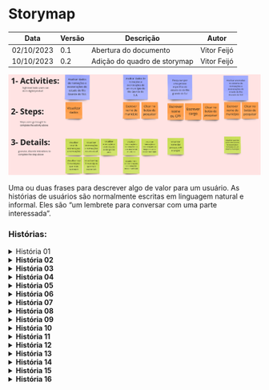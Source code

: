 # Storymap

| Data       | Versão | Descrição                  | Autor          |
|------------|--------|----------------------------|----------------|
| 02/10/2023 | 0.1    | Abertura do documento      | Vitor Feijó |
| 10/10/2023 | 0.2    | Adição do quadro de storymap      | Vitor Feijó |

 <img src="../images/StoryMap.png"> 

Uma ou duas frases para descrever algo de valor para um usuário. As histórias de usuários são normalmente escritas em linguagem natural e informal. Eles são “um lembrete para conversar com uma parte interessada”.

### Histórias: 

<details>
    <summary>História 01</summary>
    <p><b>Eu como<b> estudante,</p>
    <p><b>Quero<b> ser redirecionado ao repositório do projeto.</p>
    <p><b>Para que<b> consiga compreender seu desenvolvimento.</p>
</details>

<details>
    <summary>História 02</summary>
    <p><b>Eu como<b> estudante,</p>
    <p><b>Quero<b> entender qual foi o processo utilizado para obtenção dos PDF's dos Diários Oficiais.</p>
    <p><b>Para que<b> possa reutilizá-lo ou aprender algo com ele.</p>
</details>

<details>
    <summary>História 03</summary>
    <p><b>Eu como<b> estudante,</p>
    <p><b>Quero<b> entender qual foi o processo utilizado para extração de texto dos PDF's dos Diários Oficiais.</p>
    <p><b>Para que<b> possa reutilizá-lo ou aprender algo com ele.</p>
</details>

<details>
    <summary>História 04</summary>
    <p><b>Eu como<b> usuário,</p>
    <p><b>Quero<b> visualizar uma apresentação do projeto, sua equipe.</p>
    <p><b>Para que<b> consiga entender seu propósito e dar os devidos créditos.</p>
</details>

<details>
    <summary>História 05</summary>
    <p><b>Eu como<b> estudante,</p>
    <p><b>Quero<b> entender qual foi o processo utilizado para análise dos dados dos Diários Oficiais..</p>
    <p><b>Para que<b> possa reutilizá-lo ou aprender algo com ele.</p>
</details>

<details>
    <summary>História 06</summary>
    <p><b>Eu como<b> pesquisador,</p>
    <p><b>Quero<b> pesquisar por município dados de exoneração e nomeação.</p>
    <p><b>Para que<b> refinem minha busca por informações.</p>
</details>

<details>
    <summary>História 07</summary>
    <p><b>Eu como<b> usuário,</p>
    <p><b>Quero<b> visualizar dicas de possíveis conclusões.</p>
    <p><b>Para que<b> me auxiliem no entendimento e interpretação das análises.</p>
</details>

<details>
    <summary>História 08</summary>
    <p><b>Eu como<b> jornalista,</p>
    <p><b>Quero<b> pesquisar por nome, cpf ou cargo nomeações e exonerações de pessoas.</p>
    <p><b>Para que<b> consiga visualizar casos individuais</p>
</details>

<details>
    <summary>História 09</summary>
    <p><b>Eu como<b> jornalista,</p>
    <p><b>Quero<b> fazer pesquisas personalizadas sobre nomeações e exonerações</p>
    <p><b>Para que<b> consiga visualizar possíveis discrepâncias nos dados do estado.</p>
</details>

<details>
    <summary>História 10</summary>
    <p><b>Eu como<b> jornalista,</p>
    <p><b>Quero<b> vizualizar o nome da pessoa, cargo e data de sua nomeação e se foi exonerada.</p>
    <p><b>Para que<b> encontrar determinada pessoa por seus dados</p>
</details>

<details>
    <summary>História 11</summary>
    <p><b>Eu como<b> jornalista,</p>
    <p><b>Quero<b> acessar dados sobre nomeações e exonerações.</p>
    <p><b>Para que<b> consiga visualizar possíveis discrepâncias nos dados do estado.</p>
</details>

<details>
    <summary>História 12</summary>
    <p><b>Eu como<b> jornalista,</p>
    <p><b>Quero<b> visualizar os TOP 5 municípios com mais exonerações.</p>
    <p><b>Para que<b> seja possível tirar conclusões poíticas, esconômicas.</p>
</details>

<details>
    <summary>História 13</summary>
    <p><b>Eu como<b> jornalista,</p>
    <p><b>Quero<b> visualizar os TOP 5 municípios com mais nomeações.</p>
    <p><b>Para que<b> seja possível tirar conclusões poíticas, esconômicas.</p>
</details>

<details>
    <summary>História 14</summary>
    <p><b>Eu como<b> jornalista,</p>
    <p><b>Quero<b> visualizar um gráfico com a quantidade de nomeações e exonerações no decorrer dos anos</p>
    <p><b>Para que<b> fazer um comparativo dos anos</p>
</details>

<details>
    <summary>História 15</summary>
    <p><b>Eu como<b> jornalista,</p>
    <p><b>Quero<b>  visualizar o comparativo de exonerações e nomeações entre municípios.</p>
    <p><b>Para que<b> seja possível compreender quais municipios exoneram e nomeiam mais</p>
</details>

<details>
    <summary>História 16</summary>
    <p><b>Eu como<b> jornalista,</p>
    <p><b>Quero<b>  visualizar o total de exonerações e nomeções no estado do Rio Grande do Sul.</p>
    <p><b>Para que<b>  investigar e comparar esses dados</p>
</details>